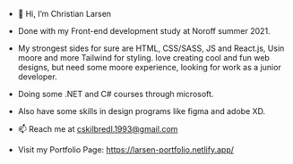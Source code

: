 - 👋  Hi, I’m Christian Larsen

- Done with my Front-end development study at Noroff summer 2021. 

- My strongest sides for sure are HTML, CSS/SASS, JS and React.js, Usin moore and more Tailwind for styling. love creating cool and fun web designs, but need some moore experience, looking for work as a junior developer. 
- Doing some .NET and C# courses through microsoft. 
- Also have some skills in design programs like figma and adobe XD.

- 📫 Reach me at cskilbredl.1993@gmail.com
- Visit my Portfolio Page: https://larsen-portfolio.netlify.app/



